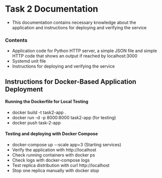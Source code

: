 # Task 2 Documentation

- This documentation contains necessary knowledge about the application and instructions for deploying and verifying the service

### Contents

- Application code for Python HTTP server, a simple JSON file and simple HTTP code that shows an output if reached by localhost:3000
- Systemd unit file
- Instructions for deploying and verifying the service

## Instructions for Docker-Based Application Deployment

#### Running the Dockerfile for Local Testing

- docker build -t task2-app .
- docker run -d -p 8000:8000 task2-app (for testing)
- docker push task-2-app

#### Testing and deploying with Docker Compose

- docker-compose up --scale app=3 (Starting services)
- Verify the application with http://localhost
- Check running containers with docker ps
- Check logs with docker-compose logs
- Test replica distribution with curl http://localhost
- Stop one replica manually with docker stop <container-id>
